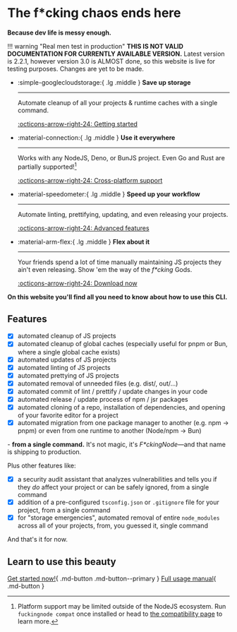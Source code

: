 <!-- ---
hide:
  - navigation
--- -->

# The f*cking chaos ends here

**Because dev life is messy enough.**

!!! warning "Real men test in production"
    **THIS IS NOT VALID DOCUMENTATION FOR CURRENTLY AVAILABLE VERSION.**
    Latest version is 2.2.1, however version 3.0 is ALMOST done, so this website is live for testing purposes. Changes are yet to be made.

<!-- markdownlint-disable md033 -->

<div class="grid cards" markdown>

- :simple-googlecloudstorage:{ .lg .middle } **Save up storage**

  ---

  Automate cleanup of all your projects & runtime caches with a single command.

  [:octicons-arrow-right-24: Getting started](manual/usage.md#the-clean-command)

- :material-connection:{ .lg .middle } **Use it everywhere**

  ---

  Works with any NodeJS, Deno, or BunJS project. Even Go and Rust are partially supported![^1]

  [:octicons-arrow-right-24: Cross-platform support](manual/cross-runtime.md)

- :material-speedometer:{ .lg .middle } **Speed up your workflow**

  ---

  Automate linting, prettifying, updating, and even releasing your projects.

  [:octicons-arrow-right-24: Advanced features](manual/index.md#fckingnode-full-manual)

- :material-arm-flex:{ .lg .middle } **Flex about it**

  ---

  Your friends spend a lot of time manually maintaining JS projects they ain't even releasing. Show 'em the way of the _f*cking_ Gods.

  [:octicons-arrow-right-24: Download now](https://github.com/ZakaHaceCosas/FuckingNode/releases/latest)

</div>

**On this website you'll find all you need to know about how to use this CLI.**

## Features

- [x] automated cleanup of JS projects
- [x] automated cleanup of global caches (especially useful for pnpm or Bun, where a single global cache exists)
- [x] automated updates of JS projects
- [x] automated linting of JS projects
- [x] automated prettying of JS projects
- [x] automated removal of unneeded files (e.g. dist/, out/...)
- [x] automated commit of lint / prettify / update changes in your code
- [x] automated release / update process of npm / jsr packages
- [x] automated cloning of a repo, installation of dependencies, and opening of your favorite editor for a project
- [x] automated migration from one package manager to another (e.g. npm -> pnpm) or even from one runtime to another (Node/npm -> Bun)

\- **from a single command.** It's not magic, it's _F\*ckingNode_—and that name is shipping to production.

Plus other features like:

- [x] a security audit assistant that analyzes vulnerabilities and tells you if they _do_ affect your project or can be safely ignored, from a single command
- [x] addition of a pre-configured `tsconfig.json` or `.gitignore` file for your project, from a single command
- [x] for "storage emergencies", automated removal of entire `node_modules` across all of your projects, from, you guessed it, single command

And that's it for now.

## Learn to use this beauty

[Get started now!](manual/index.md#tldr-for-getting-started-as-soon-as-possible){ .md-button .md-button--primary }
[Full usage manual](manual/install.md){ .md-button }

[^1]:
    Platform support may be limited outside of the NodeJS ecosystem. Run `fuckingnode compat` once installed or head to [the compatibility page](learn/cross-runtime-support.md) to learn more.
